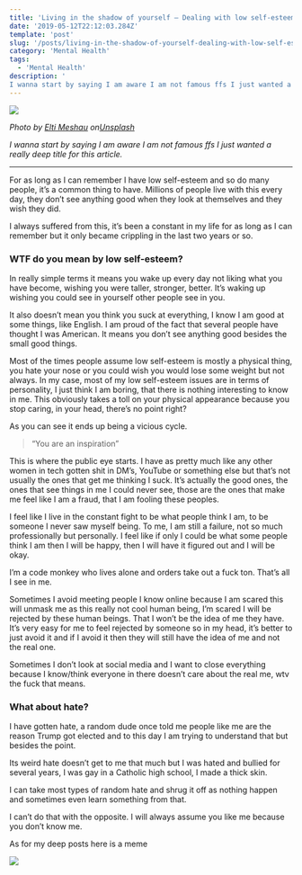 ```yaml
---
title: 'Living in the shadow of yourself — Dealing with low self-esteem in the public eye'
date: '2019-05-12T22:12:03.284Z'
template: 'post'
slug: '/posts/living-in-the-shadow-of-yourself-dealing-with-low-self-esteem-in-the-public-eye/'
category: 'Mental Health'
tags:
  - 'Mental Health'
description: '
I wanna start by saying I am aware I am not famous ffs I just wanted a really deep title for this article.'
---
```


![](https://cdn-images-1.medium.com/max/2560/1*FIWxT6PHEBMji-OczDArlQ.jpeg)

_Photo by_ [_Elti Meshau_](https://unsplash.com/photos/fDxDWB7tUUE?utm_source=unsplash&utm_medium=referral&utm_content=creditCopyText) _on_[_Unsplash_](https://unsplash.com/search/photos/shadow?utm_source=unsplash&utm_medium=referral&utm_content=creditCopyText)

_I wanna start by saying I am aware I am not famous ffs I just wanted a really deep title for this article._

---

For as long as I can remember I have low self-esteem and so do many people, it’s a common thing to have. Millions of people live with this every day, they don’t see anything good when they look at themselves and they wish they did.

I always suffered from this, it’s been a constant in my life for as long as I can remember but it only became crippling in the last two years or so.

### WTF do you mean by low self-esteem?

In really simple terms it means you wake up every day not liking what you have become, wishing you were taller, stronger, better. It’s waking up wishing you could see in yourself other people see in you.

It also doesn’t mean you think you suck at everything, I know I am good at some things, like English. I am proud of the fact that several people have thought I was American. It means you don’t see anything good besides the small good things.

Most of the times people assume low self-esteem is mostly a physical thing, you hate your nose or you could wish you would lose some weight but not always. In my case, most of my low self-esteem issues are in terms of personality, I just think I am boring, that there is nothing interesting to know in me. This obviously takes a toll on your physical appearance because you stop caring, in your head, there’s no point right?

As you can see it ends up being a vicious cycle.

> “You are an inspiration”

This is where the public eye starts. I have as pretty much like any other women in tech gotten shit in DM’s, YouTube or something else but that’s not usually the ones that get me thinking I suck. It’s actually the good ones, the ones that see things in me I could never see, those are the ones that make me feel like I am a fraud, that I am fooling these peoples.

I feel like I live in the constant fight to be what people think I am, to be someone I never saw myself being. To me, I am still a failure, not so much professionally but personally. I feel like if only I could be what some people think I am then I will be happy, then I will have it figured out and I will be okay.

I’m a code monkey who lives alone and orders take out a fuck ton. That’s all I see in me.

Sometimes I avoid meeting people I know online because I am scared this will unmask me as this really not cool human being, I’m scared I will be rejected by these human beings. That I won’t be the idea of me they have. It’s very easy for me to feel rejected by someone so in my head, it’s better to just avoid it and if I avoid it then they will still have the idea of me and not the real one.

Sometimes I don’t look at social media and I want to close everything because I know/think everyone in there doesn’t care about the real me, wtv the fuck that means.

### What about hate?

I have gotten hate, a random dude once told me people like me are the reason Trump got elected and to this day I am trying to understand that but besides the point.

Its weird hate doesn’t get to me that much but I was hated and bullied for several years, I was gay in a Catholic high school, I made a thick skin.

I can take most types of random hate and shrug it off as nothing happen and sometimes even learn something from that.

I can’t do that with the opposite. I will always assume you like me because you don’t know me.

As for my deep posts here is a meme

![](https://cdn-images-1.medium.com/max/800/1*6YsLRHYkUSWg5mSCdVsRWQ.jpeg)
